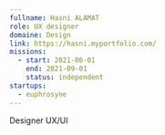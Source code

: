 ```yaml
---
fullname: Hasni ALAMAT
role: UX designer
domaine: Design
link: https://hasni.myportfolio.com/
missions:
  - start: 2021-06-01
    end: 2021-09-01
    status: independent
startups:
  - euphrosyne
---
```


Designer UX/UI
